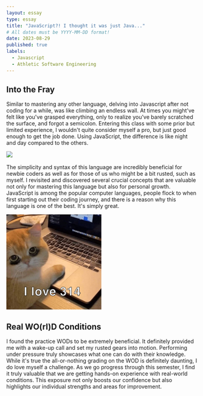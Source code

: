 ```yaml
---
layout: essay
type: essay
title: "JavaScript?! I thought it was just Java..."
# All dates must be YYYY-MM-DD format!
date: 2023-08-29
published: true
labels:
  - Javascript
  - Athletic Software Engineering
---
```


## Into the Fray

  Similar to mastering any other language, delving into Javascript after not coding for a while, was like climbing an endless wall. At times you might've felt like you've grasped everything, only to realize you've barely scratched the surface, and forgot a semicolon. Entering this class with some prior but limited experience, I wouldn't quite consider myself a pro, but just good enough to get the job done. Using JavaScript, the difference is like night and day compared to the others. 

<img width="200px" class="rounded float-start pe-4" src="../img/IMG_1903.jpg">
  
  The simplicity and syntax of this language are incredibly beneficial for newbie coders as well as for those of us who might be a bit rusted, such as myself. I revisited and discovered several crucial concepts that are valuable not only for mastering this language but also for personal growth. JavaScript is among the popular computer languages, people flock to when first starting out their coding journey, and there is a reason why this language is one of the best. It's simply great.

<img width="250px" class="rounded float-start pe-4" src="../img/IMG_1902.jpg">

## Real WO(rl)D Conditions

I found the practice WODs to be extremely beneficial. It definitely provided me with a wake-up call and set my rusted gears into motion. Performing under pressure truly showcases what one can do with their knowledge. While it's true the all-or-nothing grading on the WOD  is definitely daunting, I do love myself a challenge. As we go progress through this semester, I find it truly valuable that we are getting hands-on experience with real-world conditions. This exposure not only boosts our confidence but also highlights our individual strengths and areas for improvement.
